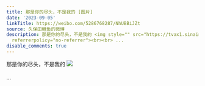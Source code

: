 ```yaml
---
title: 那是你的尽头，不是我的 [图片]
date: '2023-09-05'
linkTitle: https://weibo.com/5286768287/NhUBBiJZt
source: 久保田鲤鱼的微博
description: 那是你的尽头，不是我的 <img style="" src="https://tvax1.sinaimg.cn/large/005LMJWfgy1hhlxewonw1j308c07oq2u.jpg"
  referrerpolicy="no-referrer"><br><br> ...
disable_comments: true
---
```

那是你的尽头，不是我的 <img style="" src="https://tvax1.sinaimg.cn/large/005LMJWfgy1hhlxewonw1j308c07oq2u.jpg" referrerpolicy="no-referrer"><br><br> ...